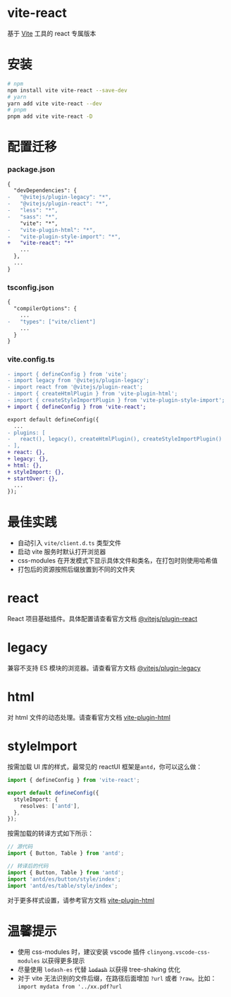 # vite-react

基于 [Vite](https://github.com/vitejs/vite) 工具的 react 专属版本

# 安装

```bash
# npm
npm install vite vite-react --save-dev
# yarn
yarn add vite vite-react --dev
# pnpm
pnpm add vite vite-react -D
```

# 配置迁移

### package.json

```diff
{
  "devDependencies": {
-   "@vitejs/plugin-legacy": "*",
-   "@vitejs/plugin-react": "*",
-   "less": "*",
-   "sass": "*",
    "vite": "*",
-   "vite-plugin-html": "*",
-   "vite-plugin-style-import": "*",
+   "vite-react": "*"
    ...
  },
  ...
}
```

### tsconfig.json

```diff
{
  "compilerOptions": {
    ...
-   "types": ["vite/client"]
    ...
  }
}
```

### vite.config.ts

```diff
- import { defineConfig } from 'vite';
- import legacy from '@vitejs/plugin-legacy';
- import react from '@vitejs/plugin-react';
- import { createHtmlPlugin } from 'vite-plugin-html';
- import { createStyleImportPlugin } from 'vite-plugin-style-import';
+ import { defineConfig } from 'vite-react';

export default defineConfig({
  ...
- plugins: [
-   react(), legacy(), createHtmlPlugin(), createStyleImportPlugin()
- ],
+ react: {},
+ legacy: {},
+ html: {},
+ styleImport: {},
+ startOver: {},
  ...
});
```

# 最佳实践

- 自动引入 `vite/client.d.ts` 类型文件
- 启动 vite 服务时默认打开浏览器
- css-modules 在开发模式下显示具体文件和类名，在打包时则使用哈希值
- 打包后的资源按照后缀放置到不同的文件夹

# react

React 项目基础插件。具体配置请查看官方文档 [@vitejs/plugin-react](https://github.com/vitejs/vite-plugin-react/tree/main/packages/plugin-react)

# legacy

兼容不支持 ES 模块的浏览器。请查看官方文档 [@vitejs/plugin-legacy](https://github.com/vitejs/vite/tree/main/packages/plugin-legacy#options)

# html

对 html 文件的动态处理。请查看官方文档 [vite-plugin-html](https://github.com/vbenjs/vite-plugin-html#useroptions)

# styleImport

按需加载 UI 库的样式，最常见的 reactUI 框架是`antd`，你可以这么做：

```typescript
import { defineConfig } from 'vite-react';

export default defineConfig({
  styleImport: {
    resolves: ['antd'],
  },
});
```

按需加载的转译方式如下所示：

```typescript
// 源代码
import { Button, Table } from 'antd';

// 转译后的代码
import { Button, Table } from 'antd';
import 'antd/es/button/style/index';
import 'antd/es/table/style/index';
```

对于更多样式设置，请参考官方文档 [vite-plugin-html](https://github.com/vbenjs/vite-plugin-html#useroptions)

# 温馨提示

- 使用 css-modules 时，建议安装 vscode 插件 `clinyong.vscode-css-modules` 以获得更多提示
- 尽量使用 `lodash-es` 代替 ~~`lodash`~~ 以获得 tree-shaking 优化
- 对于 vite 无法识别的文件后缀，在路径后面增加 `?url` 或者 `?raw`。比如：`import mydata from '../xx.pdf?url`

